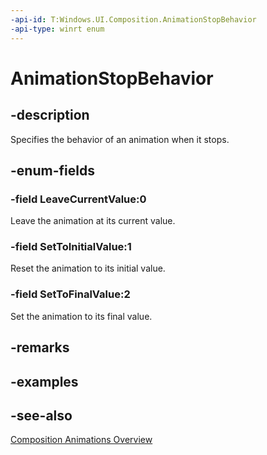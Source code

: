 ```yaml
---
-api-id: T:Windows.UI.Composition.AnimationStopBehavior
-api-type: winrt enum
---
```


<!-- Enumeration syntax
public enum Windows.UI.Composition.AnimationStopBehavior : int
-->

# AnimationStopBehavior

## -description
Specifies the behavior of an animation when it stops.

## -enum-fields
### -field LeaveCurrentValue:0
Leave the animation at its current value.

### -field SetToInitialValue:1
Reset the animation to its initial value.

### -field SetToFinalValue:2
Set the animation to its final value.


## -remarks

## -examples

## -see-also
[Composition Animations Overview](https://docs.microsoft.com/en-us/windows/uwp/composition/composition-animation)
